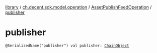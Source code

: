 [library](../../index.md) / [ch.decent.sdk.model.operation](../index.md) / [AssetPublishFeedOperation](index.md) / [publisher](./publisher.md)

# publisher

`@SerializedName("publisher") val publisher: `[`ChainObject`](../../ch.decent.sdk.model/-chain-object/index.md)